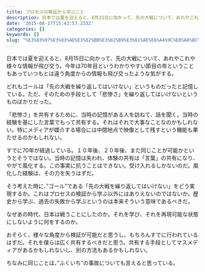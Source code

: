 ```yaml
---
title: プロセスの検証から学ぶこと
description: 日本では夏を迎えると、8月15日に向かって、先の大戦について、あれやこれや様々な情報が飛び交う。今年は70年目というわかりやすい節目の年ということもあっていつもとは違う角度からの情報も飛び交ったような気がする。
date: '2015-08-17T15:43:57.233Z'
categories: []
keywords: []
slug: "%E3%83%97%E3%83%AD%E3%82%BB%E3%82%B9%E3%81%AE%E6%A4%9C%E8%A8%BC%E3%81%8B%E3%82%89%E5%AD%A6%E3%81%B6%E3%81%93%E3%81%A8"
---
```

日本では夏を迎えると、8月15日に向かって、先の大戦について、あれやこれや様々な情報が飛び交う。今年は70年目というわかりやすい節目の年ということもあっていつもとは違う角度からの情報も飛び交ったような気がする。

どれもゴールは「先の大戦を繰り返してはいけない」というものだったと記憶している。ただ、そのための手段として「悲惨さ」を繰り返してはいけないというものばかりだった。

「悲惨さ」を共有するために、当時の記憶がある人を訪ねて、話を聞く。当時の経験を基にした言葉でもって共有する。それはそれで大事なことなのかもしれない。特にメディアが媒介する場合には中間地点で映像として残すという機能も果たせるのかもしれない。

すでに70年が経過している。１０年後、２０年後、また同じことが可能かというとそうではない。当時の記憶は失われ、体験の共有は「言葉」の共有になり、やがて風化する。この事実に抗うことはできない。受け入れるしかないのだ。風化した経験は、その力を失うはずだ。

そう考えた時に、”ゴール”である「先の大戦を繰り返してはいけない」をどう実現するか。これはプロセスの検証から学ぶ以外にはありえないのではないか。歴史から学ぶ、過去の失敗から学ぶというのは本来そういう意味であるべきだ。

なぜあの時代、日本は戦うことにしたのか。それを学び、それを再現可能な状態にしないように何をするのか。

おそらく、様々な角度から検証が可能だと思うし、もちろんすでに行われているはずだ。それを僕らは広く共有するべきだと思う。共有する手段としてマスメディアがあるかもしれないし、別の方法もあるかもしれない。

ちなみに同じことは、”ふくいち”の事故についても言えると思っている。
